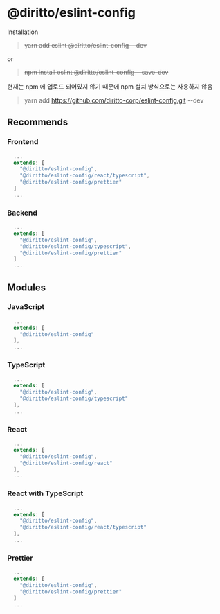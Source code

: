 # @diritto/eslint-config

Installation
> ~~yarn add eslint @diritto/eslint-config --dev~~

or

> ~~npm install eslint @diritto/eslint-config --save-dev~~

현재는 npm 에 업로드 되어있지 않기 때문에 npm 설치 방식으로는 사용하지 않음

> yarn add https://github.com/diritto-corp/eslint-config.git --dev


## Recommends

### Frontend
```js
  ...
  extends: [
    "@diritto/eslint-config",
    "@diritto/eslint-config/react/typescript",
    "@diritto/eslint-config/prettier"
  ]
  ...
```

### Backend
```js
  ...
  extends: [
    "@diritto/eslint-config",
    "@diritto/eslint-config/typescript",
    "@diritto/eslint-config/prettier"
  ]
  ...
```

## Modules

### JavaScript
```js
  ...
  extends: [
    "@diritto/eslint-config"
  ],
  ...
```

### TypeScript
```js
  ...
  extends: [
    "@diritto/eslint-config",
    "@diritto/eslint-config/typescript"
  ],
  ...
```

### React
```js
  ...
  extends: [
    "@diritto/eslint-config",
    "@diritto/eslint-config/react"
  ],
  ...
```

### React with TypeScript
```js
  ...
  extends: [
    "@diritto/eslint-config",
    "@diritto/eslint-config/react/typescript"
  ],
  ...
```

### Prettier
```js
  ...
  extends: [
    "@diritto/eslint-config",
    "@diritto/eslint-config/prettier"
  ]
  ...
```
